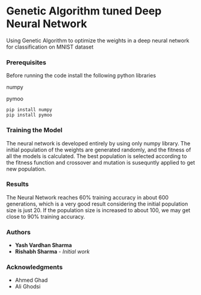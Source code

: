 # Genetic Algorithm tuned Deep Neural Network

Using Genetic Algorithm to optimize the weights in a deep neural network for classification on MNIST dataset

### Prerequisites

Before running the code install the following python libraries

numpy

pymoo

```
pip install numpy
pip install pymoo
```

### Training the Model

The neural network is developed entirely by using only numpy library. The initial population of the weights are generated randomly, and the fitness of all the models is calculated. The best population is selected according to the fitness function and crossover and mutation is susequntly applied to get new population.


### Results

The Neural Network reaches 60% training accuracy in about 600 generations, which is a very good
result considering the initial population size is just 20.
If the population size is increased to about 100, we may get close to 90% training accuracy.

### Authors

* **Yash Vardhan Sharma** 
* **Rishabh Sharma** - *Initial work* 

### Acknowledgments

* Ahmed Ghad
* Ali Ghodsi
